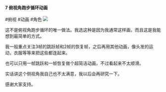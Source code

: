 #### 7  俯视角跑步循环动画
#俯视 #动画 #角色 
![](assets/tutorials/t7/俯视角topdownrun.gif)

  这不是俯视角跑步循环的唯一做法。我选这种是因为我通常这样画，而且这是我能想到最简单的方式。

  我一般重点关注3帧的跳跃帧和2帧的恢复帧，之后再用其他动画，像头发的运动，衣服等等来把这些都连起来。

  也可以只用一帧跳跃和一帧恢复做个超简洁动画，不过看起来不太顺滑。

  实话讲这个侧视角我自己也不太满意，我以后会再研究一下。

  感谢大家支持。
